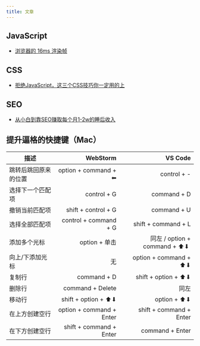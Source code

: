 ```yaml
---
title: 文章
---
```


## JavaScript
- [浏览器的 16ms 渲染帧](https://harttle.land/2017/08/15/browser-render-frame.html)

## CSS

- [拒绝JavaScript，这三个CSS技巧你一定用的上​](https://zhuanlan.zhihu.com/p/113159493)

## SEO

- [从小白到靠SEO赚取每个月1-2w的睡后收入](https://articles.zsxq.com/id_517x4punlwx4.html)

## 提升逼格的快捷键（Mac）

| 描述           | WebStorm      | VS Code  |
| ------------- | -------------:| -------------:|
| 跳转后跳回原来的位置    | option + command + ⬅ | control + - |
| 选择下一个匹配项 | control + G      | command + D |
| 撤销当前匹配项  | shift + control + G |  command + U  |
| 选择全部匹配项  | control + command + G   | shift + command + L |
| 添加多个光标   | option + 单击  | 同左 / option + command + ⬆⬇ ️ |
| 向上/下添加光标 | 无 | option + command + ⬆⬇ |
| 复制行 | command + D | shift + option + ⬆⬇ |
| 删除行 | command + Delete | 同左 |
| 移动行 | shift + option + ⬆⬇ | option + ⬆⬇ |
| 在上方创建空行 | option + command + Enter | shift + command + Enter |
| 在下方创建空行 | shift + command + Enter | command + Enter |
